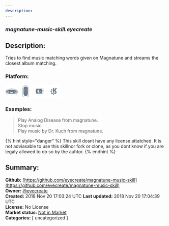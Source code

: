 ```yaml
---
description: 
---
```


### _magnatune-music-skill.eyecreate_  
## Description:  
Tries to find music matching words given on Magnatune and streams the closest album matching.  
  
  
### Platform:  
 ![Mark I](../.gitbook/assets/mark-1-icon.png)  ![Mark II](../.gitbook/assets/mark-2-icon.png)  ![Picroft](../.gitbook/assets/picroft-icon.png)  ![plasmoid](../.gitbook/assets/kde.png)   
### Examples:  
> Play Analog Disease from magnatune.  
> Stop music.  
> Play music by Dr. Kuch from magnatune.  
  
{% hint style="danger" %}
This skill dosnt have any license attatched. It is not adviasable to use this skillnor fork or clone, as you dont know if you are legaly allowed to do so by the auhtor.
{% endhint %}
  
## Summary:  
**Github:** [https://github.com/eyecreate/magnatune-music-skill](https://github.com/eyecreate/magnatune-music-skill)  
**Owner:** [@eyecreate](https://github.com/eyecreate)  
**Created:** 2018 Nov 20 17:03:24 UTC  **Last updated:** 2018 Nov 20 17:04:39 UTC  
**License:** No License  
**Market status:** [Not in Market](https://market.mycroft.ai/skill/)  
**Categories:** [ uncategorized ]   
